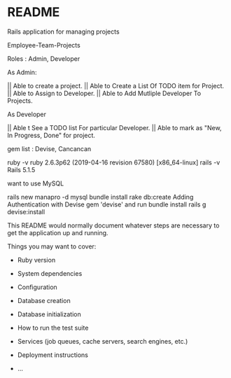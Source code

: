 # README

Rails application for managing projects 

Employee-Team-Projects 

Roles : Admin, Developer

As Admin:

|| Able to create a project.
|| Able to Create a List Of TODO item for Project.
|| Able to Assign to Developer.
|| Able to Add Mutliple Developer To Projects.

As Developer

|| Able t See a TODO list For particular Developer.
|| Able to mark as "New, In Progress, Done" for project.


gem list : Devise, Cancancan


ruby -v 
ruby 2.6.3p62 (2019-04-16 revision 67580) [x86_64-linux]
rails -v 
Rails 5.1.5


want to use MySQL

rails new manapro -d mysql
bundle install
rake db:create
Adding Authentication with Devise
gem 'devise' and run bundle install
rails g devise:install


This README would normally document whatever steps are necessary to get the
application up and running.

Things you may want to cover:

* Ruby version

* System dependencies

* Configuration

* Database creation

* Database initialization

* How to run the test suite

* Services (job queues, cache servers, search engines, etc.)

* Deployment instructions

* ...
